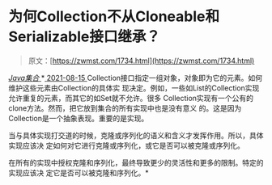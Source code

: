 <!--yml
category: 未分类
date: 0001-01-01 00:00:00
-->

# 为何Collection不从Cloneable和Serializable接口继承？

> 原文：[https://zwmst.com/1734.html](https://zwmst.com/1734.html)

   [ *Java集合* ](https://zwmst.com/java%e9%9b%86%e5%90%88)*[ <time datetime="2021-08-15T16:21:12+08:00"> 2021-08-15 </time> ](https://zwmst.com/1734.html)  Collection接口指定一组对象，对象即为它的元素。如何维护这些元素由Collection的具体实 现决定。例如，一些如List的Collection实现允许重复的元素，而其它的如Set就不允许。很多 Collection实现有一个公有的clone方法。然而，把它放到集合的所有实现中也是没有意义 的。这是因为Collection是一个抽象表现。重要的是实现。

当与具体实现打交道的时候，克隆或序列化的语义和含义才发挥作用。所以，具体实现应该决 定如何对它进行克隆或序列化，或它是否可以被克隆或序列化。

在所有的实现中授权克隆和序列化，最终导致更少的灵活性和更多的限制。特定的实现应该决 定它是否可以被克隆和序列化。*